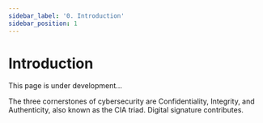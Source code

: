 ```yaml
---
sidebar_label: '0. Introduction'
sidebar_position: 1
---
```


# Introduction

This page is under development...

The three cornerstones of cybersecurity are Confidentiality, Integrity, and Authenticity, also known as the CIA triad. Digital signature contributes.

<!-- ## Secp256k1 -->
<!-- https://wiki.bitcoinsv.io/index.php/Secp256k1
https://en.bitcoin.it/wiki/Secp256k1 -->

